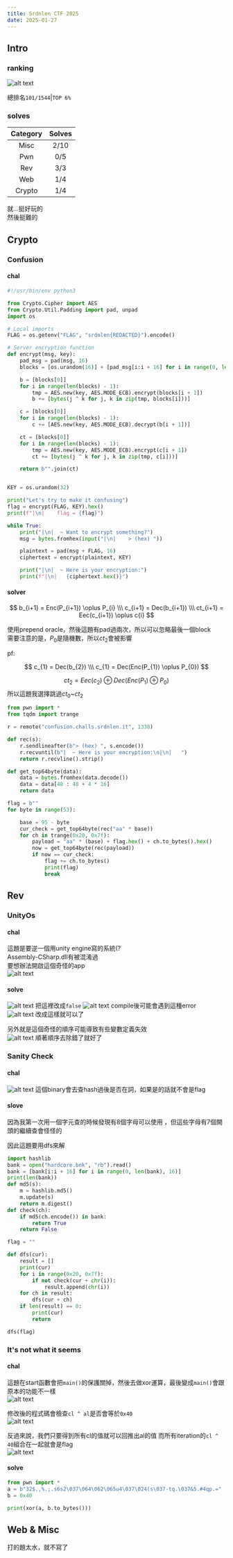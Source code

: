 ```yaml
---
title: Srdnlen CTF 2025
date: 2025-01-27
---
```


## Intro

### ranking

![alt text](image.png)

總排名`101/1544`|`TOP 6%`  

### solves

|Category|Solves|
|:------:|:----:|
| Misc   | 2/10 |
| Pwn    | 0/5  |
| Rev    | 3/3  |
| Web    | 1/4  |
| Crypto | 1/4  |

就...挺好玩的  
然後挺難的  

## Crypto

### Confusion

#### chal

```python
#!/usr/bin/env python3

from Crypto.Cipher import AES
from Crypto.Util.Padding import pad, unpad
import os

# Local imports
FLAG = os.getenv("FLAG", "srdnlen{REDACTED}").encode()

# Server encryption function
def encrypt(msg, key):
    pad_msg = pad(msg, 16)
    blocks = [os.urandom(16)] + [pad_msg[i:i + 16] for i in range(0, len(pad_msg), 16)]

    b = [blocks[0]]
    for i in range(len(blocks) - 1):
        tmp = AES.new(key, AES.MODE_ECB).encrypt(blocks[i + 1])
        b += [bytes(j ^ k for j, k in zip(tmp, blocks[i]))]

    c = [blocks[0]]
    for i in range(len(blocks) - 1):
        c += [AES.new(key, AES.MODE_ECB).decrypt(b[i + 1])]

    ct = [blocks[0]]
    for i in range(len(blocks) - 1):
        tmp = AES.new(key, AES.MODE_ECB).encrypt(c[i + 1])
        ct += [bytes(j ^ k for j, k in zip(tmp, c[i]))]

    return b"".join(ct)


KEY = os.urandom(32)

print("Let's try to make it confusing")
flag = encrypt(FLAG, KEY).hex()
print(f"|\n|    flag = {flag}")

while True:
    print("|\n|  ~ Want to encrypt something?")
    msg = bytes.fromhex(input("|\n|    > (hex) "))

    plaintext = pad(msg + FLAG, 16)
    ciphertext = encrypt(plaintext, KEY)

    print("|\n|  ~ Here is your encryption:")
    print(f"|\n|   {ciphertext.hex()}")
```

#### solver

$$
    b_{i+1} = Enc(P_{i+1}) \oplus P_{i} \\\
    c_{i+1} = Dec(b_{i+1}) \\\
    ct_{i+1} = Eec(c_{i+1}) \oplus c{i}  
$$

使用prepend oracle，然後這題有pad過兩次，所以可以忽略最後一個block  
需要注意的是，$P_0$是隨機數，所以$ct_2$會被影響

pf:  

$$
    c_{1} = Dec(b_{2}) \\\
    c_{1} = Dec(Enc(P_{1}) \oplus P_{0})  
$$

$$
    ct_{2} = Eec(c_{2}) \oplus  Dec(Enc(P_{1}) \oplus P_{0})
$$
所以這題我選擇跳過$ct_0$~$ct_2$

```python
from pwn import *
from tqdm import trange

r = remote("confusion.challs.srdnlen.it", 1338)

def rec(s):
    r.sendlineafter(b"> (hex) ", s.encode())
    r.recvuntil(b"|  ~ Here is your encryption:\n|\n|   ")
    return r.recvline().strip()

def get_top64byte(data):
    data = bytes.fromhex(data.decode())
    data = data[48 : 48 + 4 * 16]
    return data

flag = b""
for byte in range(53):

    base = 95 - byte
    cur_check = get_top64byte(rec("aa" * base))
    for ch in trange(0x20, 0x7f):
        payload = "aa" * (base) + flag.hex() + ch.to_bytes().hex()
        now = get_top64byte(rec(payload))
        if now == cur_check:
            flag += ch.to_bytes()
            print(flag)
            break
```

## Rev

### UnityOs

#### chal

這題是要逆一個用unity engine寫的系統(?  
Assembly-CSharp.dll有被混淆過  
要想辦法開啟這個奇怪的app  
![alt text](image-2.png)

#### solve

![alt text](image-1.png)
把這裡改成`false`
![alt text](image-3.png)
compile後可能會遇到這種error  
![alt text](image-4.png)
改成這樣就可以了

另外就是這個奇怪的順序可能導致有些變數定義失效  
![alt text](image-5.png)
順著順序去除錯了就好了  

### Sanity Check

#### chal

![alt text](image-6.png)
這個binary會去查hash過後是否在詞，如果是的話就不會是flag

#### slove

因為我第一次用一個字元查的時候發現有8個字母可以使用
，但這些字母有7個開頭的繼續查會怪怪的  

因此這題要用dfs來解  

```python
import hashlib
bank = open("hardcore.bnk", "rb").read()
bank = [bank[i:i + 16] for i in range(0, len(bank), 16)]
print(len(bank))
def md5(s):
    m = hashlib.md5()
    m.update(s)
    return m.digest()
def check(ch):
    if md5(ch.encode()) in bank:
        return True
    return False

flag = ""

def dfs(cur):
    result = []
    print(cur)
    for i in range(0x20, 0x7f):
        if not check(cur + chr(i)):
            result.append(chr(i))
    for ch in result:
        dfs(cur + ch)
    if len(result) == 0:
        print(cur)
        return

dfs(flag)
```

### It's not what it seems

#### chal

這題在start函數會把`main()`的保護關掉，然後去做xor運算，最後變成`main()`會跟原本的功能不一樣  
![alt text](image-8.png)

修改後的程式碼會檢查`cl ^ al`是否會等於`0x40`  
![alt text](image-9.png)  

反過來說，我們只要得到所有cl的值就可以回推出al的值
而所有iteration的`cl ^ 40`組合在一起就會是flag  
![alt text](image-10.png)

#### solve

```python
from pwn import *
a = b"32$.,%.;.s6s2\037\064\062\065u4\037\024(s\037-tq.\037&5.#4qp.="
b = 0x40

print(xor(a, b.to_bytes())) 
```

## Web & Misc

打的題太水，就不寫了  
